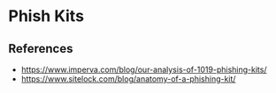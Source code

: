 # Phish Kits

## References
- https://www.imperva.com/blog/our-analysis-of-1019-phishing-kits/
- https://www.sitelock.com/blog/anatomy-of-a-phishing-kit/